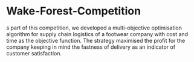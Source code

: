# Wake-Forest-Competition
s part of this competition, we developed a multi-objective optimisation algorithm for supply chain logistics of a footwear company with cost and time as the objective function.  The strategy maximised the profit for the company keeping in mind the fastness of delivery as an indicator of customer satisfaction. 

